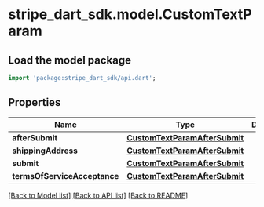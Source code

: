 # stripe_dart_sdk.model.CustomTextParam

## Load the model package
```dart
import 'package:stripe_dart_sdk/api.dart';
```

## Properties
Name | Type | Description | Notes
------------ | ------------- | ------------- | -------------
**afterSubmit** | [**CustomTextParamAfterSubmit**](CustomTextParamAfterSubmit.md) |  | [optional] 
**shippingAddress** | [**CustomTextParamAfterSubmit**](CustomTextParamAfterSubmit.md) |  | [optional] 
**submit** | [**CustomTextParamAfterSubmit**](CustomTextParamAfterSubmit.md) |  | [optional] 
**termsOfServiceAcceptance** | [**CustomTextParamAfterSubmit**](CustomTextParamAfterSubmit.md) |  | [optional] 

[[Back to Model list]](../README.md#documentation-for-models) [[Back to API list]](../README.md#documentation-for-api-endpoints) [[Back to README]](../README.md)


